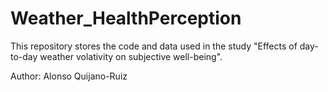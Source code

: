 # Weather_HealthPerception

This repository stores the code and data used in the study "Effects of day-to-day weather volativity on subjective well-being".

Author: Alonso Quijano-Ruiz
